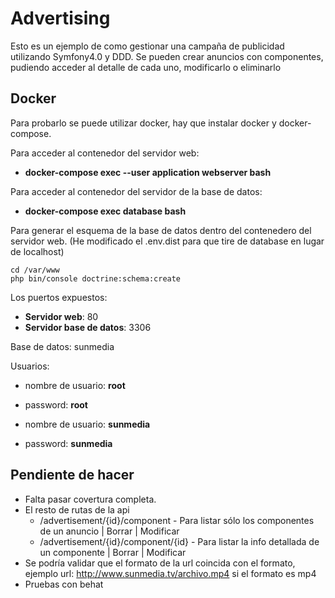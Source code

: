# Advertising

Esto es un ejemplo de como gestionar una campaña de publicidad utilizando Symfony4.0 y DDD.
Se pueden crear anuncios con componentes, pudiendo acceder al detalle de cada uno, modificarlo o eliminarlo

## Docker 

Para probarlo se puede utilizar docker, hay que instalar docker y docker-compose.

Para acceder al contenedor del servidor web: 

  - **docker-compose exec --user application webserver bash**
  
Para acceder al contenedor del servidor de la base de datos: 

  - **docker-compose exec database bash**
  
Para generar el esquema de la base de datos dentro del contenedero del servidor web. 
(He modificado el .env.dist para que tire de database en lugar de localhost)
```
cd /var/www
php bin/console doctrine:schema:create
```
  
Los puertos expuestos:

  - **Servidor web**: 80
  - **Servidor base de datos**: 3306
  
Base de datos: sunmedia

Usuarios:

  - nombre de usuario: **root**
  - password: **root**
  

  - nombre de usuario: **sunmedia**
  - password: **sunmedia**
  
## Pendiente de hacer

- Falta pasar covertura completa.
- El resto de rutas de la api 
    - /advertisement/{id}/component - Para listar sólo los componentes de un anuncio | Borrar | Modificar
    - /advertisement/{id}/component/{id} - Para listar la info detallada de un componente | Borrar | Modificar
- Se podría validar que el formato de la url coincida con el formato, ejemplo url: http://www.sunmedia.tv/archivo.mp4 si el formato es mp4
- Pruebas con behat
